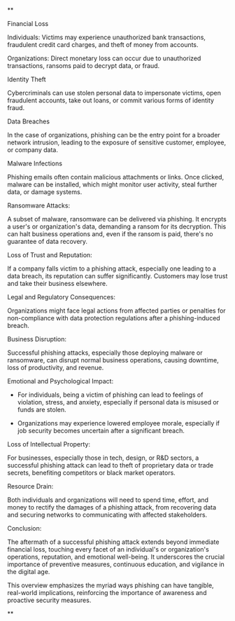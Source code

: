 **

Financial Loss

Individuals: Victims may experience unauthorized bank transactions, fraudulent credit card charges, and theft of money from accounts.

Organizations: Direct monetary loss can occur due to unauthorized transactions, ransoms paid to decrypt data, or fraud.

  

Identity Theft

Cybercriminals can use stolen personal data to impersonate victims, open fraudulent accounts, take out loans, or commit various forms of identity fraud.

  

Data Breaches

In the case of organizations, phishing can be the entry point for a broader network intrusion, leading to the exposure of sensitive customer, employee, or company data.

  

Malware Infections

Phishing emails often contain malicious attachments or links. Once clicked, malware can be installed, which might monitor user activity, steal further data, or damage systems.

  

Ransomware Attacks:

A subset of malware, ransomware can be delivered via phishing. It encrypts a user's or organization's data, demanding a ransom for its decryption. This can halt business operations and, even if the ransom is paid, there's no guarantee of data recovery.

  

Loss of Trust and Reputation:

If a company falls victim to a phishing attack, especially one leading to a data breach, its reputation can suffer significantly. Customers may lose trust and take their business elsewhere.

  

Legal and Regulatory Consequences:

Organizations might face legal actions from affected parties or penalties for non-compliance with data protection regulations after a phishing-induced breach.

  

Business Disruption:

Successful phishing attacks, especially those deploying malware or ransomware, can disrupt normal business operations, causing downtime, loss of productivity, and revenue.

  

Emotional and Psychological Impact:

- For individuals, being a victim of phishing can lead to feelings of violation, stress, and anxiety, especially if personal data is misused or funds are stolen.
    
- Organizations may experience lowered employee morale, especially if job security becomes uncertain after a significant breach.
    

  

Loss of Intellectual Property:

For businesses, especially those in tech, design, or R&D sectors, a successful phishing attack can lead to theft of proprietary data or trade secrets, benefiting competitors or black market operators.

  

Resource Drain:

Both individuals and organizations will need to spend time, effort, and money to rectify the damages of a phishing attack, from recovering data and securing networks to communicating with affected stakeholders.

  

Conclusion:

The aftermath of a successful phishing attack extends beyond immediate financial loss, touching every facet of an individual's or organization's operations, reputation, and emotional well-being. It underscores the crucial importance of preventive measures, continuous education, and vigilance in the digital age.

  

This overview emphasizes the myriad ways phishing can have tangible, real-world implications, reinforcing the importance of awareness and proactive security measures.

**
